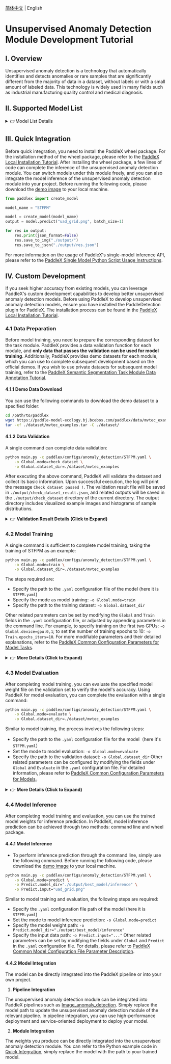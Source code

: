 [简体中文](anomaly_detection.md) | English

# Unsupervised Anomaly Detection Module Development Tutorial

## I. Overview
Unsupervised anomaly detection is a technology that automatically identifies and detects anomalies or rare samples that are significantly different from the majority of data in a dataset, without labels or with a small amount of labeled data. This technology is widely used in many fields such as industrial manufacturing quality control and medical diagnosis.

## II. Supported Model List

<details>
   <summary> 👉Model List Details</summary>

| Model | ROCAUC（Avg）| Model Size (M) | Description |
|-|-|-|-|
| STFPM | 0.962 | 22.5 | An unsupervised anomaly detection algorithm based on representation consists of a pre-trained teacher network and a student network with the same structure. The student network detects anomalies by matching its own features with the corresponding features in the teacher network. |

The above model accuracy indicators are measured from the MVTec_AD dataset.
</details>

## III. Quick Integration  <a id="quick"> </a> 
Before quick integration, you need to install the PaddleX wheel package. For the installation method of the wheel package, please refer to the [PaddleX Local Installation Tutorial](../../../installation/installation_en.md). After installing the wheel package, a few lines of code can complete the inference of the unsupervised anomaly detection module. You can switch models under this module freely, and you can also integrate the model inference of the unsupervised anomaly detection module into your project. Before running the following code, please download the [demo image](https://paddle-model-ecology.bj.bcebos.com/paddlex/imgs/demo_image/uad_grid.png) to your local machine.

```python
from paddlex import create_model 

model_name = "STFPM"

model = create_model(model_name)
output = model.predict("uad_grid.png", batch_size=1)

for res in output:
    res.print(json_format=False)
    res.save_to_img("./output/")
    res.save_to_json("./output/res.json")
```

For more information on the usage of PaddleX's single-model inference API, please refer to the [PaddleX Single Model Python Script Usage Instructions](../../instructions/model_python_API_en.md).

## IV. Custom Development
If you seek higher accuracy from existing models, you can leverage PaddleX's custom development capabilities to develop better unsupervised anomaly detection models. Before using PaddleX to develop unsupervised anomaly detection models, ensure you have installed the PaddleDetection plugin for PaddleX. The installation process can be found in the [PaddleX Local Installation Tutorial](../../../installation/installation_en.md).

### 4.1 Data Preparation
Before model training, you need to prepare the corresponding dataset for the task module. PaddleX provides a data validation function for each module, and **only data that passes the validation can be used for model training**. Additionally, PaddleX provides demo datasets for each module, which you can use to complete subsequent development based on the official demos. If you wish to use private datasets for subsequent model training, refer to the [PaddleX Semantic Segmentation Task Module Data Annotation Tutorial](../../../data_annotations/cv_modules/semantic_segmentation_en.md).

#### 4.1.1 Demo Data Download
You can use the following commands to download the demo dataset to a specified folder:

```bash
cd /path/to/paddlex
wget https://paddle-model-ecology.bj.bcebos.com/paddlex/data/mvtec_examples.tar -P ./dataset
tar -xf ./dataset/mvtec_examples.tar -C ./dataset/
```

#### 4.1.2 Data Validation
A single command can complete data validation:

```bash
python main.py -c paddlex/configs/anomaly_detection/STFPM.yaml \
    -o Global.mode=check_dataset \
    -o Global.dataset_dir=./dataset/mvtec_examples
```

After executing the above command, PaddleX will validate the dataset and collect its basic information. Upon successful execution, the log will print the message `Check dataset passed !`. The validation result file will be saved in `./output/check_dataset_result.json`, and related outputs will be saved in the `./output/check_dataset` directory of the current directory. The output directory includes visualized example images and histograms of sample distributions.

<details>
  <summary>👉 <b>Validation Result Details (Click to Expand)</b></summary>

The specific content of the validation result file is:

```bash
{
  "done_flag": true,
  "check_pass": true,
  "attributes": {
    "train_sample_paths": [
      "check_dataset/demo_img/000.png",
      "check_dataset/demo_img/001.png",
      "check_dataset/demo_img/002.png"
    ],
    "train_samples": 264,
    "val_sample_paths": [
      "check_dataset/demo_img/000.png",
      "check_dataset/demo_img/001.png",
      "check_dataset/demo_img/002.png"
    ],
    "val_samples": 57,
    "num_classes": 231
  },
  "analysis": {
    "histogram": "check_dataset/histogram.png"
  },
  "dataset_path": "./dataset/example_data/mvtec_examples",
  "show_type": "image",
  "dataset_type": "SegDataset"
}
```

The verification results mentioned above indicate that `check_pass` being `True` means the dataset format meets the requirements. Details of other indicators are as follows:

* `attributes.train_samples`: The number of training samples in this dataset is 264;
* `attributes.val_samples`: The number of validation samples in this dataset is 57;
* `attributes.train_sample_paths`: The list of relative paths to the visualization images of training samples in this dataset;
* `attributes.val_sample_paths`: The list of relative paths to the visualization images of validation samples in this dataset;

</details>


### 4.2 Model Training

A single command is sufficient to complete model training, taking the training of STFPM as an example:

```bash
python main.py -c paddlex/configs/anomaly_detection/STFPM.yaml \
    -o Global.mode=train \
    -o Global.dataset_dir=./dataset/mvtec_examples
```
The steps required are:

* Specify the path to the `.yaml` configuration file of the model (here it is `STFPM.yaml`)
* Specify the mode as model training: `-o Global.mode=train`
* Specify the path to the training dataset: `-o Global.dataset_dir`

Other related parameters can be set by modifying the `Global` and `Train` fields in the `.yaml` configuration file, or adjusted by appending parameters in the command line. For example, to specify training on the first two GPUs: `-o Global.device=gpu:0,1`; to set the number of training epochs to 10: `-o Train.epochs_iters=10`. For more modifiable parameters and their detailed explanations, refer to the [PaddleX Common Configuration Parameters for Model Tasks](../../instructions/config_parameters_common_en.md).

<details>
  <summary>👉 <b>More Details (Click to Expand)</b></summary>

* During model training, PaddleX automatically saves model weight files, defaulting to `output`. To specify a save path, use the `-o Global.output` field in the configuration file.
* PaddleX shields you from the concepts of dynamic graph weights and static graph weights. During model training, both dynamic and static graph weights are produced, and static graph weights are selected by default for model inference.
* When training other models, specify the corresponding configuration file. The correspondence between models and configuration files can be found in the [PaddleX Model List (CPU/GPU)](../../../support_list/models_list_en.md).
After completing model training, all outputs are saved in the specified output directory (default is `./output/`), the following steps are required:

* Specify the `.yaml` configuration file path of the model (here it is `STFPM.yaml`)
* Set the mode to model evaluation: `-o Global.mode=evaluate`
* Specify the path of the validation dataset: `-o Global.dataset_dir`
Other related parameters can be set by modifying the fields under `Global` and `Evaluate` in the `.yaml` configuration file. For details, please refer to [PaddleX Common Model Configuration File Parameter Description](../../instructions/config_parameters_common_en.md).
</details>

### **4.3 Model Evaluation**
After completing model training, you can evaluate the specified model weight file on the validation set to verify the model's accuracy. Using PaddleX for model evaluation, you can complete the evaluation with a single command:

```bash
python main.py -c paddlex/configs/anomaly_detection/STFPM.yaml \
    -o Global.mode=evaluate \
    -o Global.dataset_dir=./dataset/mvtec_examples
```
Similar to model training, the process involves the following steps:

* Specify the path to the `.yaml` configuration file for the model（here it's `STFPM.yaml`）
* Set the mode to model evaluation: `-o Global.mode=evaluate`
* Specify the path to the validation dataset: `-o Global.dataset_dir`
Other related parameters can be configured by modifying the fields under `Global` and `Evaluate` in the `.yaml` configuration file. For detailed information, please refer to [PaddleX Common Configuration Parameters for Models](../../instructions/config_parameters_common_en.md)。

<details>
  <summary>👉 <b>More Details (Click to Expand)</b></summary>


When evaluating the model, you need to specify the model weights file path. Each configuration file has a default weight save path built-in. If you need to change it, simply set it by appending a command line parameter, such as `-o Evaluate.weight_path=./output/best_model/best_model/model.pdparams`.

After completing the model evaluation, an `evaluate_result.json` file will be generated, which records the evaluation results, specifically whether the evaluation task was completed successfully, and the model's evaluation metrics, including AP.

</details>

### **4.4 Model Inference**
After completing model training and evaluation, you can use the trained model weights for inference prediction. In PaddleX, model inference prediction can be achieved through two methods: command line and wheel package.

#### 4.4.1 Model Inference
* To perform inference prediction through the command line, simply use the following command. Before running the following code, please download the [demo image](https://paddle-model-ecology.bj.bcebos.com/paddlex/imgs/demo_image/uad_grid.png) to your local machine.
```bash
python main.py -c paddlex/configs/anomaly_detection/STFPM.yaml \
    -o Global.mode=predict \
    -o Predict.model_dir="./output/best_model/inference" \
    -o Predict.input="uad_grid.png"
```
Similar to model training and evaluation, the following steps are required:

* Specify the `.yaml` configuration file path of the model (here it is `STFPM.yaml`)
* Set the mode to model inference prediction: `-o Global.mode=predict`
* Specify the model weight path: `-o Predict.model_dir="./output/best_model/inference"`
* Specify the input data path: `-o Predict.input="..."`
Other related parameters can be set by modifying the fields under `Global` and `Predict` in the `.yaml` configuration file. For details, please refer to [PaddleX Common Model Configuration File Parameter Description](../../instructions/config_parameters_common_en.md).

#### 4.4.2 Model Integration
The model can be directly integrated into the PaddleX pipeline or into your own project.

1. **Pipeline Integration**

The unsupervised anomaly detection module can be integrated into PaddleX pipelines such as [Image_anomaly_detection](../../../pipeline_usage/tutorials/cv_pipelines/image_anomaly_detection_en.md). Simply replace the model path to update the unsupervised anomaly detection module of the relevant pipeline. In pipeline integration, you can use high-performance deployment and service-oriented deployment to deploy your model.

2. **Module Integration**

The weights you produce can be directly integrated into the unsupervised anomaly detection module. You can refer to the Python example code in [Quick Integration](#quick), simply replace the model with the path to your trained model.
